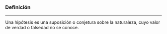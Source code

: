 ### Definición
---
Una hipótesis es una suposición o conjetura sobre la naturaleza, cuyo valor de verdad o falsedad no se conoce.